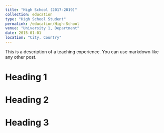 ```yaml
---
title: "High School (2017-2019)"
collection: education
type: "High School Student"
permalink: /education/High-School
venue: "University 1, Department"
date: 2015-01-01
location: "City, Country"
---
```


This is a description of a teaching experience. You can use markdown like any other post.

Heading 1
======

Heading 2
======

Heading 3
======
